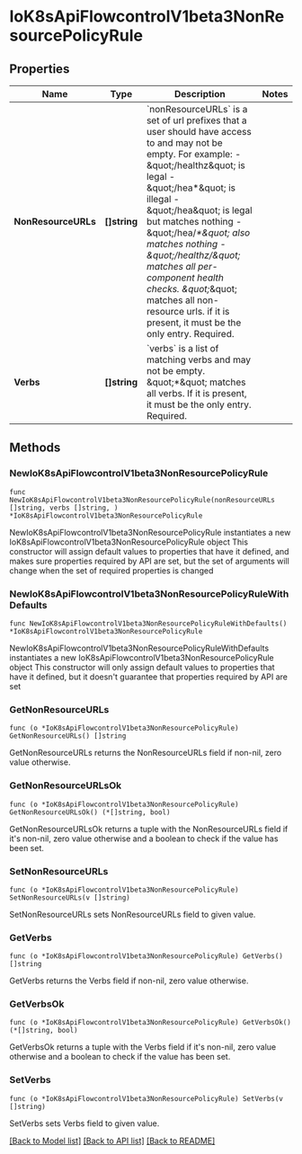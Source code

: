 # IoK8sApiFlowcontrolV1beta3NonResourcePolicyRule

## Properties

Name | Type | Description | Notes
------------ | ------------- | ------------- | -------------
**NonResourceURLs** | **[]string** | &#x60;nonResourceURLs&#x60; is a set of url prefixes that a user should have access to and may not be empty. For example:   - \&quot;/healthz\&quot; is legal   - \&quot;/hea*\&quot; is illegal   - \&quot;/hea\&quot; is legal but matches nothing   - \&quot;/hea/_*\&quot; also matches nothing   - \&quot;/healthz/_*\&quot; matches all per-component health checks. \&quot;*\&quot; matches all non-resource urls. if it is present, it must be the only entry. Required. | 
**Verbs** | **[]string** | &#x60;verbs&#x60; is a list of matching verbs and may not be empty. \&quot;*\&quot; matches all verbs. If it is present, it must be the only entry. Required. | 

## Methods

### NewIoK8sApiFlowcontrolV1beta3NonResourcePolicyRule

`func NewIoK8sApiFlowcontrolV1beta3NonResourcePolicyRule(nonResourceURLs []string, verbs []string, ) *IoK8sApiFlowcontrolV1beta3NonResourcePolicyRule`

NewIoK8sApiFlowcontrolV1beta3NonResourcePolicyRule instantiates a new IoK8sApiFlowcontrolV1beta3NonResourcePolicyRule object
This constructor will assign default values to properties that have it defined,
and makes sure properties required by API are set, but the set of arguments
will change when the set of required properties is changed

### NewIoK8sApiFlowcontrolV1beta3NonResourcePolicyRuleWithDefaults

`func NewIoK8sApiFlowcontrolV1beta3NonResourcePolicyRuleWithDefaults() *IoK8sApiFlowcontrolV1beta3NonResourcePolicyRule`

NewIoK8sApiFlowcontrolV1beta3NonResourcePolicyRuleWithDefaults instantiates a new IoK8sApiFlowcontrolV1beta3NonResourcePolicyRule object
This constructor will only assign default values to properties that have it defined,
but it doesn't guarantee that properties required by API are set

### GetNonResourceURLs

`func (o *IoK8sApiFlowcontrolV1beta3NonResourcePolicyRule) GetNonResourceURLs() []string`

GetNonResourceURLs returns the NonResourceURLs field if non-nil, zero value otherwise.

### GetNonResourceURLsOk

`func (o *IoK8sApiFlowcontrolV1beta3NonResourcePolicyRule) GetNonResourceURLsOk() (*[]string, bool)`

GetNonResourceURLsOk returns a tuple with the NonResourceURLs field if it's non-nil, zero value otherwise
and a boolean to check if the value has been set.

### SetNonResourceURLs

`func (o *IoK8sApiFlowcontrolV1beta3NonResourcePolicyRule) SetNonResourceURLs(v []string)`

SetNonResourceURLs sets NonResourceURLs field to given value.


### GetVerbs

`func (o *IoK8sApiFlowcontrolV1beta3NonResourcePolicyRule) GetVerbs() []string`

GetVerbs returns the Verbs field if non-nil, zero value otherwise.

### GetVerbsOk

`func (o *IoK8sApiFlowcontrolV1beta3NonResourcePolicyRule) GetVerbsOk() (*[]string, bool)`

GetVerbsOk returns a tuple with the Verbs field if it's non-nil, zero value otherwise
and a boolean to check if the value has been set.

### SetVerbs

`func (o *IoK8sApiFlowcontrolV1beta3NonResourcePolicyRule) SetVerbs(v []string)`

SetVerbs sets Verbs field to given value.



[[Back to Model list]](../README.md#documentation-for-models) [[Back to API list]](../README.md#documentation-for-api-endpoints) [[Back to README]](../README.md)


